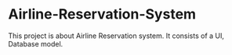 # Airline-Reservation-System
This project is about Airline Reservation system.  It consists of a UI, Database model.
